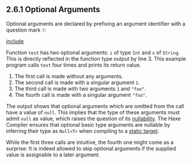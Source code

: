 ## 2.6.1 Optional Arguments

Optional arguments are declared by prefixing an argument identifier with a question mark `?`:

[include](assets/OptionalArguments.hx)

Function `test` has two optional arguments: `i` of type `Int` and `s` of `String`. This is directly reflected in the function type output by line 3. 
This example program calls `test` four times and prints its return value.

1. The first call is made without any arguments.
2. The second call is made with a singular argument `1`.
3. The third call is made with two arguments `1` and `"foo"`.
4. The fourth call is made with a singular argument `"foo"`.

The output shows that optional arguments which are omitted from the call have a value of `null`. This implies that the type of these arguments must admit `null` as value, which raises the question of its [nullability](types-nullability.md). The Haxe Compiler ensures that optional basic type arguments are nullable by inferring their type as `Null<T>` when compiling to a [static target](dictionary.md#define-static-target).

While the first three calls are intuitive, the fourth one might come as a surprise: It is indeed allowed to skip optional arguments if the supplied value is assignable to a later argument.
